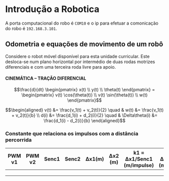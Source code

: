 # Introdução a Robotica

A porta computacional do robo é `COM10` e o ip para efetuar a comonicação do robo é `192.168.3.101`.

## Odometria e equações de movimento de um robô

Considere o robot móvel disponível para esta unidade curricular. Este desloca-se num plano horizontal por intermédio de duas rodas motrizes diferenciais e com uma terceira roda livre para apoio.

#### CINEMÁTICA – TRAÇÃO DIFERENCIAL


```math
\frac{d}{dt}
\begin{pmatrix}
x(t) \\
y(t) \\
\theta(t)
\end{pmatrix}
=
\begin{pmatrix}
v(t) \cos(\theta(t)) \\
v(t) \sin(\theta(t)) \\
w(t)
\end{pmatrix}
```




```math
\begin{aligned}
v(t) &= \frac{v_1(t) + v_2(t)}{2} \quad & w(t) &= \frac{v_1(t) + v_2(t)}{b} \\
d(i) &= \frac{d_1(i) + d_2(i)}{2} \quad & \Delta\theta(i) &= \frac{d_1(i) - d_2(i)}{b}
\end{aligned}
```


### Constante que relaciona os impulsos com a distância percorrida

| PWM v1 | PWM v2 | Senc1 | Senc2 | Δx1(m) | Δx2 (m) | k1 = Δx1/Senc1 (m/impulse) | k2 = Δx2/Senc2 (m/impulse) |
| :----: | :----: | :---: | :---: | :----: | :-----: | :------------------------: | :------------------------: |
|        |        |       |       |        |         |                            |                            |
|        |        |       |       |        |         |                            |                            |
|        |        |       |       |        |         |                            |                            |

###
